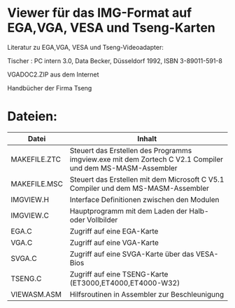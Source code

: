 # Viewer für das IMG-Format auf EGA,VGA, VESA und Tseng-Karten

Literatur zu EGA,VGA, VESA und Tseng-Videoadapter:

Tischer : PC intern 3.0, Data Becker, Düsseldorf 1992, ISBN 3-89011-591-8

VGADOC2.ZIP aus dem Internet

Handbücher der Firma Tseng

# Dateien:

Datei        | Inhalt
------------ | ---------
MAKEFILE.ZTC | Steuert das Erstellen des Programms imgview.exe mit dem Zortech C V2.1 Compiler und dem MS-MASM-Assembler
MAKEFILE.MSC | Steuert das Erstellen mit dem Microsoft C V5.1 Compiler und dem MS-MASM-Assembler
IMGVIEW.H    | Interface Definitionen zwischen den Modulen
IMGVIEW.C    | Hauptprogramm mit dem Laden der Halb- oder Vollbilder
EGA.C	     | Zugriff auf eine EGA-Karte
VGA.C	     | Zugriff auf eine VGA-Karte
SVGA.C       | Zugriff auf eine SVGA-Karte über das VESA-Bios
TSENG.C      | Zugriff auf eine TSENG-Karte (ET3000,ET4000,ET4000-W32)
VIEWASM.ASM  | Hilfsroutinen in Assembler zur Beschleunigung

